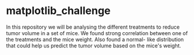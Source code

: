 # matplotlib_challenge
In this repository we will be analysing the different treatments to reduce tumor volume in a set of mice. We found strong correlation between one of the treatments and the mice weight. Also found a normal- like distribution that could help us predict the tumor volume based on the mice's weight. 
